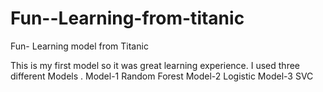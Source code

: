 # Fun--Learning-from-titanic
Fun- Learning model from Titanic


 This is my first model so it was great learning experience. I used three different  Models .
	Model-1  Random Forest 
	Model-2 Logistic 
	Model-3 SVC

